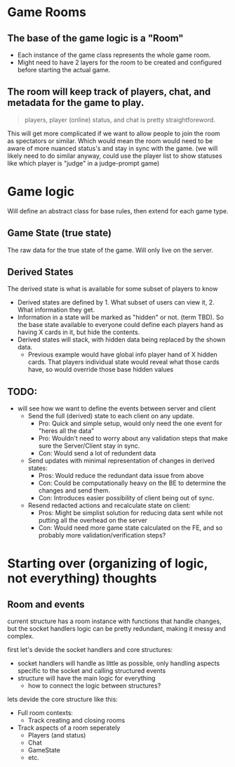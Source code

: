 # Game Rooms

## The base of the game logic is a "Room"

- Each instance of the game class represents the whole game room.
- Might need to have 2 layers for the room to be created and configured before starting the actual game.

## The room will keep track of players, chat, and metadata for the game to play.

> players, player (online) status, and chat is pretty straightforeword.

This will get more complicated if we want to allow people to join the room as spectators or similar. Which would mean the room would need to be aware of more nuanced status's and stay in sync with the game.
(we will likely need to do similar anyway, could use the player list to show statuses like which player is "judge" in a judge-prompt game)

# Game logic

Will define an abstract class for base rules, then extend for each game type.

## Game State (true state)

The raw data for the true state of the game. Will only live on the server.

## Derived States

The derived state is what is available for some subset of players to know

- Derived states are defined by 1. What subset of users can view it, 2. What information they get.
- Information in a state will be marked as "hidden" or not. (term TBD). So the base state available to everyone could define each players hand as having X cards in it, but hide the contents.
- Derived states will stack, with hidden data being replaced by the shown data.
  - Previous example would have global info player hand of X hidden cards. That players individual state would reveal what those cards have, so would override those base hidden values

## TODO:

- will see how we want to define the events between server and client
  - Send the full (derived) state to each client on any update.
    - Pro: Quick and simple setup, would only need the one event for "heres all the data"
    - Pro: Wouldn't need to worry about any validation steps that make sure the Server/Client stay in sync.
    - Con: Would send a lot of redundent data
  - Send updates with minimal representation of changes in derived states:
    - Pros: Would reduce the redundant data issue from above
    - Con: Could be computationally heavy on the BE to determine the changes and send them.
    - Con: Introduces easier possibility of client being out of sync.
  - Resend redacted actions and recalculate state on client:
    - Pros: Might be simplist solution for reducing data sent while not putting all the overhead on the server
    - Con: Would need more game state calculated on the FE, and so probably more validation/verification steps?

# Starting over (organizing of logic, not everything) thoughts

## Room and events

current structure has a room instance with functions that handle changes,
but the socket handlers logic can be pretty redundant, making it messy and complex.

first let's devide the socket handlers and core structures:

- socket handlers will handle as little as possible, only handling aspects specific to the socket and calling structured events
- structure will have the main logic for everything
  - how to connect the logic between structures?

lets devide the core structure like this:

- Full room contexts:
  - Track creating and closing rooms
- Track aspects of a room seperately
  - Players (and status)
  - Chat
  - GameState
  - etc.
